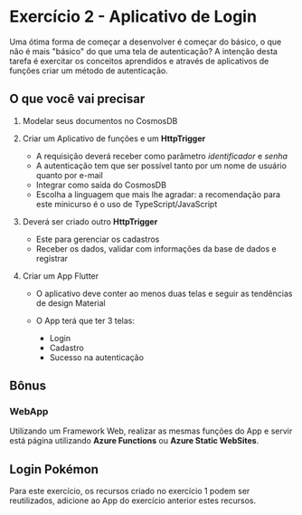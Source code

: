 # Exercício 2 - Aplicativo de Login

Uma ótima forma de começar a desenvolver é começar do básico, o que não é mais "básico" do que uma tela de autenticação? A intenção desta tarefa é exercitar os conceitos aprendidos e através de aplicativos de funções criar um método de autenticação.

## O que você vai precisar

1. Modelar seus documentos no CosmosDB
2. Criar um Aplicativo de funções e um **HttpTrigger**
    * A requisição deverá receber como parâmetro *identificador* e *senha*
    * A autenticação tem que ser possível tanto por um nome de usuário quanto por e-mail
    * Integrar como saída do CosmosDB
    * Escolha a linguagem que mais lhe agradar: a recomendação para este minicurso é o uso de TypeScript/JavaScript

3. Deverá ser criado outro **HttpTrigger**
    * Este para gerenciar os cadastros
    * Receber os dados, validar com informações da base de dados e registrar

4. Criar um App Flutter
    * O aplicativo deve conter ao menos duas telas e seguir as tendências de design Material

    * O App terá que ter 3 telas:
        * Login
        * Cadastro
        * Sucesso na autenticação

## Bônus

### WebApp

Utilizando um Framework Web, realizar as mesmas funções do App e servir está página utilizando **Azure Functions** ou **Azure Static WebSites**.

## Login Pokémon

Para este exercício, os recursos criado no exercício 1 podem ser reutilizados, adicione ao App do exercício anterior estes recursos.

